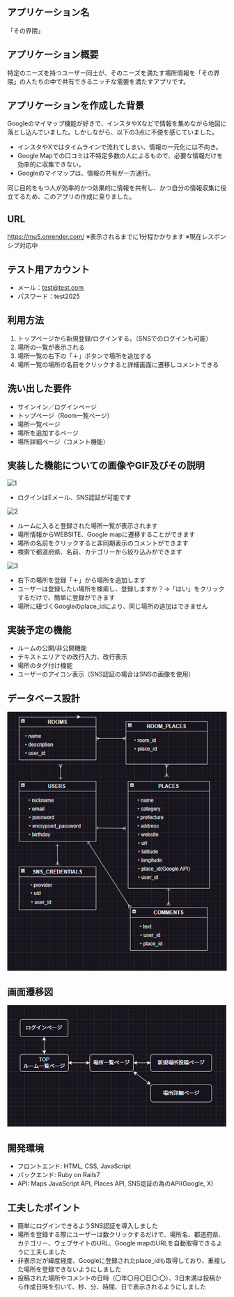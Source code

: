 ## アプリケーション名
「その界隈」
## アプリケーション概要
特定のニーズを持つユーザー同士が、そのニーズを満たす場所情報を「その界隈」の人たちの中で共有できるニッチな需要を満たすアプリです。
## アプリケーションを作成した背景
Googleのマイマップ機能が好きで、インスタやXなどで情報を集めながら地図に落とし込んでいました。しかしながら、以下の3点に不便を感じていました。

- インスタやXではタイムラインで流れてしまい、情報の一元化には不向き。
- Google Mapでの口コミは不特定多数の人によるもので、必要な情報だけを効率的に収集できない。
- Googleのマイマップは、情報の共有が一方通行。

同じ目的をもつ人が効率的かつ効果的に情報を共有し、かつ自分の情報収集に役立てるため、このアプリの作成に至りました。
## URL
https://mu5.onrender.com/
※表示されるまでに1分程かかります
※現在レスポンシブ対応中
## テスト用アカウント
- メール：test@test.com
- パスワード：test2025
## 利用方法
1. トップページから新規登録/ログインする。（SNSでのログインも可能）
2. 場所の一覧が表示される
3. 場所一覧の右下の「＋」ボタンで場所を追加する
4. 場所一覧の場所の名前をクリックすると詳細画面に遷移しコメントできる
## 洗い出した要件
- サインイン／ログインページ
- トップページ（Room一覧ページ）
- 場所一覧ページ
- 場所を追加するページ
- 場所詳細ページ（コメント機能）

## 実装した機能についての画像やGIF及びその説明
![1](https://github.com/user-attachments/assets/fcaa6bf2-2ccc-4909-a591-37d448fca6f0)
- ログインはEメール、SNS認証が可能です
  
![2](https://github.com/user-attachments/assets/db049455-77d6-4ca9-9fff-b75c92d91778)
- ルームに入ると登録された場所一覧が表示されます
- 場所情報からWEBSITE、Google mapに遷移することができます
- 場所の名前をクリックすると非同期表示のコメントができます
- 検索で都道府県、名前、カテゴリーから絞り込みができます
  
![3](https://github.com/user-attachments/assets/e3877b26-e0c3-4fda-9b29-f4f04b0d1d66)
- 右下の場所を登録「＋」から場所を追加します
- ユーザーは登録したい場所を検索し、登録しますか？→「はい」をクリックするだけで、簡単に登録ができます
- 場所に紐づくGoogleのplace_idにより、同じ場所の追加はできません
## 実装予定の機能
- ルームの公開/非公開機能
- テキストエリアでの改行入力、改行表示
- 場所のタグ付け機能
- ユーザーのアイコン表示（SNS認証の場合はSNSの画像を使用）

## データベース設計
![alt text](image-1.png)
## 画面遷移図
![alt text](image-2.png)
## 開発環境
- フロントエンド: HTML, CSS, JavaScript
- バックエンド: Ruby on Rails7
- API: Maps JavaScript API, Places API, SNS認証の為のAPI(Google, X)
## 工夫したポイント
- 簡単にログインできるようSNS認証を導入しました
- 場所を登録する際にユーザーは数クリックするだけで、場所名、都道府県、カテゴリー、ウェブサイトのURL、Google mapのURLを自動取得できるように工夫しました
- 非表示だが緯度経度、Googleに登録されたplace_idも取得しており、重複した場所を登録できないようにしました
- 投稿された場所やコメントの日時（〇年〇月〇日〇:〇）、3日未満は投稿から作成日時を引いて、秒、分、時間、日で表示されるようにしました

